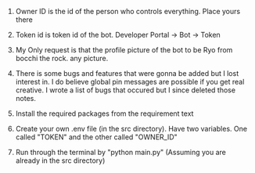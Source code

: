 1. Owner ID is the id of the person who controls everything. Place yours there
2. Token id is token id of the bot. Developer Portal -> Bot -> Token
3. My Only request is that the profile picture of the bot to be Ryo from bocchi the rock. 
any picture. 
4. There is some bugs and features that were gonna be added but I lost interest in. I do believe global pin messages are possible if you get real creative. I wrote a list of bugs that occured but I since deleted those notes.


1. Install the required packages from the requirement text
2. Create your own .env file (in the src directory). Have two variables. One called "TOKEN" and the other called "OWNER_ID"
3. Run through the terminal by "python main.py" (Assuming you are already in the src directory) 
